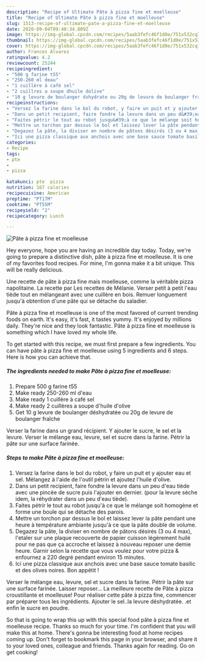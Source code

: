 ```yaml
---
description: "Recipe of Ultimate Pâte à pizza fine et moelleuse"
title: "Recipe of Ultimate Pâte à pizza fine et moelleuse"
slug: 1513-recipe-of-ultimate-pate-a-pizza-fine-et-moelleuse
date: 2020-09-04T09:40:34.809Z
image: https://img-global.cpcdn.com/recipes/5aab3fefc46f1d0e/751x532cq70/pate-a-pizza-fine-et-moelleuse-photo-principale-de-la-recette.jpg
thumbnail: https://img-global.cpcdn.com/recipes/5aab3fefc46f1d0e/751x532cq70/pate-a-pizza-fine-et-moelleuse-photo-principale-de-la-recette.jpg
cover: https://img-global.cpcdn.com/recipes/5aab3fefc46f1d0e/751x532cq70/pate-a-pizza-fine-et-moelleuse-photo-principale-de-la-recette.jpg
author: Frances Alvarez
ratingvalue: 4.2
reviewcount: 25244
recipeingredient:
- "500 g farine t55"
- "250-260 ml deau"
- "1 cuillère à café sel"
- "2 cuillres a soupe dhuile dolive"
- "10 g levure de boulanger dshydrate ou 20g de levure de boulanger frache"
recipeinstructions:
- "Versez la farine dans le bol du robot, y faire un puit et y ajouter eau et sel. Mélangez à l&#39;aide de l&#39;outil pétrin et ajoutez l&#39;huile d&#39;olive."
- "Dans un petit recipient, faire fondre la levure dans un peu d&#39;eau tiède avec une pincée de sucre puis l&#39;ajouter en dernier. (pour la levure sèche idem, la réhydrater dans un peu d&#39;eau tiède)."
- "Faites pétrir le tout au robot jusqu&#39;à ce que le mélange soit homogène et forme une boule qui se détache des parois."
- "Mettre un torchon par dessus le bol et laissez lever la pâte pendant une heure à température ambiante jusqu&#39;à ce que la pâte double de volume."
- "Degazez la pâte, la diviser en nombre de pâtons désirés (3 ou 4 max), l&#39;etaler sur une plaque recouverte de papier cuisson légèrement huilé pour ne pas que ça accroche et laissez à nouveau reposer une demie heure. Garnir selon la recette que vous voulez pour votre pizza &amp; enfournez a 220 degré pendant environ 15 minutes."
- "Ici une pizza classique aux anchois avec une base sauce tomate basilic et des olives noires. Bon appétit !"
categories:
- Recipe
tags:
- pte
- 
- pizza

katakunci: pte  pizza 
nutrition: 167 calories
recipecuisine: American
preptime: "PT17M"
cooktime: "PT55M"
recipeyield: "2"
recipecategory: Lunch

---
```



![Pâte à pizza fine et moelleuse](https://img-global.cpcdn.com/recipes/5aab3fefc46f1d0e/751x532cq70/pate-a-pizza-fine-et-moelleuse-photo-principale-de-la-recette.jpg)

Hey everyone, hope you are having an incredible day today. Today, we're going to prepare a distinctive dish, pâte à pizza fine et moelleuse. It is one of my favorites food recipes. For mine, I'm gonna make it a bit unique. This will be really delicious.

Une recette de pâte à pizza fine mais moelleuse, comme la véritable pizza napolitaine. La recette par Les recettes de Mélanie. Verser petit à petit l&#39;eau tiède tout en mélangeant avec une cuillère en bois. Remuer longuement jusqu&#39;à obtention d&#39;une pâte qui se détache du saladier.

Pâte à pizza fine et moelleuse is one of the most favored of current trending foods on earth. It's easy, it's fast, it tastes yummy. It's enjoyed by millions daily. They're nice and they look fantastic. Pâte à pizza fine et moelleuse is something which I have loved my whole life.


To get started with this recipe, we must first prepare a few ingredients. You can have pâte à pizza fine et moelleuse using 5 ingredients and 6 steps. Here is how you can achieve that.

<!--inarticleads1-->

##### The ingredients needed to make Pâte à pizza fine et moelleuse:

1. Prepare 500 g farine t55
1. Make ready 250-260 ml d&#39;eau
1. Make ready 1 cuillère à café sel
1. Make ready 2 cuillères a soupe d&#39;huile d&#39;olive
1. Get 10 g levure de boulanger déshydratée ou 20g de levure de boulanger fraîche


Verser la farine dans un grand récipient. Y ajouter le sucre, le sel et la levure. Verser le mélange eau, levure, sel et sucre dans la farine. Pétrir la pâte sur une surface farinée. 

<!--inarticleads2-->

##### Steps to make Pâte à pizza fine et moelleuse:

1. Versez la farine dans le bol du robot, y faire un puit et y ajouter eau et sel. Mélangez à l&#39;aide de l&#39;outil pétrin et ajoutez l&#39;huile d&#39;olive.
1. Dans un petit recipient, faire fondre la levure dans un peu d&#39;eau tiède avec une pincée de sucre puis l&#39;ajouter en dernier. (pour la levure sèche idem, la réhydrater dans un peu d&#39;eau tiède).
1. Faites pétrir le tout au robot jusqu&#39;à ce que le mélange soit homogène et forme une boule qui se détache des parois.
1. Mettre un torchon par dessus le bol et laissez lever la pâte pendant une heure à température ambiante jusqu&#39;à ce que la pâte double de volume.
1. Degazez la pâte, la diviser en nombre de pâtons désirés (3 ou 4 max), l&#39;etaler sur une plaque recouverte de papier cuisson légèrement huilé pour ne pas que ça accroche et laissez à nouveau reposer une demie heure. Garnir selon la recette que vous voulez pour votre pizza &amp; enfournez a 220 degré pendant environ 15 minutes.
1. Ici une pizza classique aux anchois avec une base sauce tomate basilic et des olives noires. Bon appétit !


Verser le mélange eau, levure, sel et sucre dans la farine. Pétrir la pâte sur une surface farinée. Laisser reposer… La meilleure recette de Pâte à pizza croustillante et moelleuse! Pour réaliser cette pâte à pizza fine, commencer par préparer tous les ingrédients. Ajouter le sel..la levure déshydratée. .et enfin le sucre en poudre. 

So that is going to wrap this up with this special food pâte à pizza fine et moelleuse recipe. Thanks so much for your time. I'm confident that you will make this at home. There's gonna be interesting food at home recipes coming up. Don't forget to bookmark this page in your browser, and share it to your loved ones, colleague and friends. Thanks again for reading. Go on get cooking!
